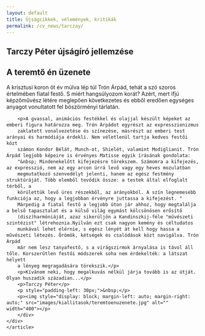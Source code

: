 ```yaml
---
layout: default
title: Újságcikkek, vélemények, kritikák
permalink: /cv_news/tarczay/
---
```



<div class="item-page">
    <article class="art-post">
	<div class="art-postcontent clearfix">
	    <div class="art-article">
		<h2>Tarczy Péter újságíró jellemzése</h2>
		<h2 style="text-align: left;">A teremtő én üzenete</h2>
		<p>A krisztusi koron öt év múlva lép túl Trón Árpád, tehát a szó szoros értelmében fiatal festő. S miért hangsúlyozom korát? 
		Azért, mert ifjú képzőművész létére meglepően következetes és ebből eredően egységes anyagot vonultatott fel böszörményi tárlatán.</p>
 
		<p>A gvassal, animációs festékkel és olajjal készült képeket az emberi figura határozza meg. Trón Árpádot egyrészt az expresszionizmus 
		zaklatott vonalvezetése és színezése, másrészt az emberi test arányai és harmódiája érdekli. Nem véletlenül tartja kedves festői közt 
		számon Kondor Bélát, Munch-ot, Shielét, valamint Modiglianit. Trón Árpád legjobb képeire is érvényes Matisse egyik írásának gondolata: 
		"&nbsp; Mindenekelőtt kifejezésre törekszem. Számomra a kifejezés, az expresszió, nem az egy arcon úrrá levő vagy egy heves mozulatban 
		megmutatkozó szenvedélyt jelenti, hanem az egész festmény struktúráját. Több elemből tevődik össze: a testek által elfoglalt térből, a 
		körülettük levő üres részekből, az arányokból. A szín legnemesebb funkciója az, hogy a legjobban érvényre juttassa a kifejezést. " 
		Márpedig a fiatal festő a legjobb úton jár ahhoz, hogy megtalálja a belső tapasztalat és a külső világ egymást kölcsönösen erősítő 
		(disz)harmóniáját, azaz sikerüljön a Kandinszkij-féle "művészeti szintézist" létrehoznia.Nyilván ezt csak nagyon kemény és céltudatos 
		munkával lehet elérnie, s egész lényét át kell hogy hassa a művészeti létezés. Örömök, kétségek és csalódások közt navigálva. Trón Árpád 
		már nem lesz tanyafestő, s a virágszirmok árnyalása is távol áll tőle. Korszerűtlen festői módszerek soha nem érdekelték: a látszat helyett 
		a lényeg megragadására törekszik.</p>
		<p>Kívánom neki, hogy megalkuvás nélkül járja tovább is az útját. Olyan huszadik századian...</p>
		<p>Tarczy Péter</p>
		<p style="padding-left: 30px;">&nbsp;</p>
		<p><img style="display: block; margin-left: auto; margin-right: auto;" src="images/kiallitasok/teremtoenuzenete.jpg" alt="" width="400"></p>
	    </div>
	</div>
    </article>
</div>
